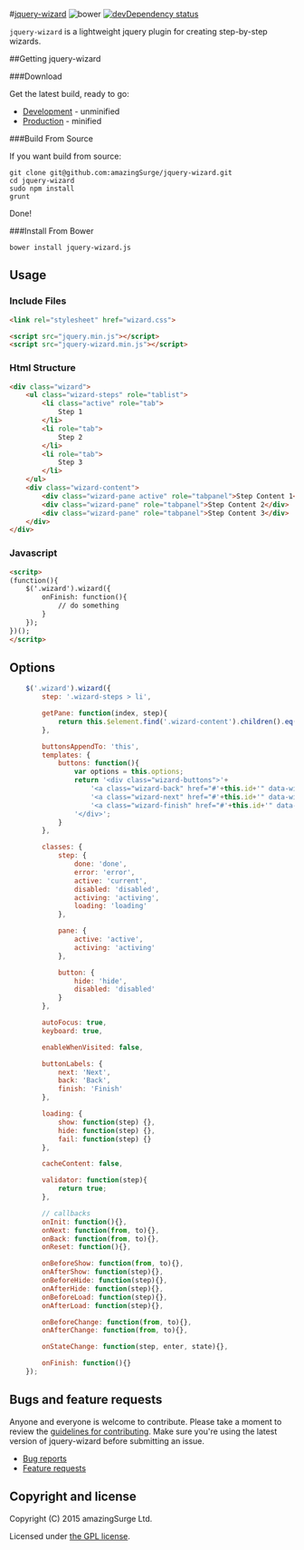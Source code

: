 #[jquery-wizard](https://github.com/amazingSurge/jquery-wizard) ![bower][bower-image] [![devDependency status][devdeps-image]][devdeps-link]

`jquery-wizard` is a lightweight jquery plugin for creating step-by-step wizards.

##Getting jquery-wizard

###Download

Get the latest build, ready to go:

 * [Development](https://raw.githubusercontent.com/amazingSurge/jquery-wizard/master/dist/jquery-wizard.js) - unminified
 * [Production](https://raw.githubusercontent.com/amazingSurge/jquery-wizard/master/dist/jquery-wizard.min.js) - minified

###Build From Source

If you want build from source:

    git clone git@github.com:amazingSurge/jquery-wizard.git
    cd jquery-wizard
    sudo npm install
    grunt

Done!

###Install From Bower

    bower install jquery-wizard.js

## Usage

### Include Files
```html
<link rel="stylesheet" href="wizard.css">

<script src="jquery.min.js"></script>
<script src="jquery-wizard.min.js"></script>
```

### Html Structure
```html
<div class="wizard">
    <ul class="wizard-steps" role="tablist">
        <li class="active" role="tab">
            Step 1
        </li>
        <li role="tab">
            Step 2
        </li>
        <li role="tab">
            Step 3
        </li>
    </ul>
    <div class="wizard-content">
        <div class="wizard-pane active" role="tabpanel">Step Content 1</div>
        <div class="wizard-pane" role="tabpanel">Step Content 2</div>
        <div class="wizard-pane" role="tabpanel">Step Content 3</div>
    </div>
</div>
```

### Javascript
```html
<scritp>
(function(){
    $('.wizard').wizard({
        onFinish: function(){
            // do something
        }
    });
})();
</scritp>
```

## Options
```javascript
    $('.wizard').wizard({
        step: '.wizard-steps > li',

        getPane: function(index, step){
            return this.$element.find('.wizard-content').children().eq(index);
        },

        buttonsAppendTo: 'this',
        templates: {
            buttons: function(){
                var options = this.options;
                return '<div class="wizard-buttons">'+
                    '<a class="wizard-back" href="#'+this.id+'" data-wizard="back" role="button">'+options.buttonLabels.back+'</a>' +
                    '<a class="wizard-next" href="#'+this.id+'" data-wizard="next" role="button">'+options.buttonLabels.next+'</a>' +
                    '<a class="wizard-finish" href="#'+this.id+'" data-wizard="finish" role="button">'+options.buttonLabels.finish+'</a>' +
                '</div>';
            }
        },

        classes: {
            step: {
                done: 'done',
                error: 'error',
                active: 'current',
                disabled: 'disabled',
                activing: 'activing',
                loading: 'loading'
            },

            pane: {
                active: 'active',
                activing: 'activing'
            },

            button: {
                hide: 'hide',
                disabled: 'disabled'
            }
        },

        autoFocus: true,
        keyboard: true,

        enableWhenVisited: false,

        buttonLabels: {
            next: 'Next',
            back: 'Back',
            finish: 'Finish'
        },

        loading: {
            show: function(step) {},
            hide: function(step) {},
            fail: function(step) {}
        },

        cacheContent: false,

        validator: function(step){
            return true;
        },

        // callbacks
        onInit: function(){},
        onNext: function(from, to){},
        onBack: function(from, to){},
        onReset: function(){},

        onBeforeShow: function(from, to){},
        onAfterShow: function(step){},
        onBeforeHide: function(step){},
        onAfterHide: function(step){},
        onBeforeLoad: function(step){},
        onAfterLoad: function(step){},

        onBeforeChange: function(from, to){},
        onAfterChange: function(from, to){},

        onStateChange: function(step, enter, state){},

        onFinish: function(){}
    });
```

## Bugs and feature requests

Anyone and everyone is welcome to contribute. Please take a moment to
review the [guidelines for contributing](CONTRIBUTING.md). Make sure you're using the latest version of jquery-wizard before submitting an issue.

* [Bug reports](CONTRIBUTING.md#bug-reports)
* [Feature requests](CONTRIBUTING.md#feature-requests)

## Copyright and license

Copyright (C) 2015 amazingSurge Ltd.

Licensed under [the GPL license](LICENSE-GPL).

[bower-image]: https://img.shields.io/bower/v/jquery-wizard.js.svg?style=flat
[bower-link]: https://david-dm.org/amazingsurge/jquery-wizard.js/dev-status.svg

[devdeps-image]: https://img.shields.io/david/dev/amazingsurge/jquery-wizard.svg?style=flat
[devdeps-link]: https://david-dm.org/amazingsurge/jquery-wizard#info=devDependencies
